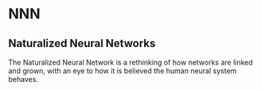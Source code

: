 # NNN
## Naturalized Neural Networks

The Naturalized Neural Network is a rethinking of how networks are linked and grown, with an eye to how it is believed the human neural system behaves.
